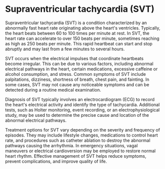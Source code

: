 [//]: # (
source: gpt-40
abbr: SVT
tags: diagnosis
)

# Supraventricular tachycardia (SVT)

Supraventricular tachycardia (SVT) is a condition characterized by an abnormally fast heart rate originating above the heart's ventricles. Typically, the heart beats between 60 to 100 times per minute at rest. In SVT, the heart rate can accelerate to over 150 beats per minute, sometimes reaching as high as 250 beats per minute. This rapid heartbeat can start and stop abruptly and may last from a few minutes to several hours.

SVT occurs when the electrical impulses that coordinate heartbeats become irregular. This can be due to various factors, including abnormal electrical pathways in the heart, certain medications, excessive caffeine or alcohol consumption, and stress. Common symptoms of SVT include palpitations, dizziness, shortness of breath, chest pain, and fainting. In some cases, SVT may not cause any noticeable symptoms and can be detected during a routine medical examination.

Diagnosis of SVT typically involves an electrocardiogram (ECG) to record the heart's electrical activity and identify the type of tachycardia. Additional tests, such as Holter monitoring, event recording, or an electrophysiological study, may be used to determine the precise cause and location of the abnormal electrical pathways.

Treatment options for SVT vary depending on the severity and frequency of episodes. They may include lifestyle changes, medications to control heart rate, and procedures such as catheter ablation to destroy the abnormal pathways causing the arrhythmia. In emergency situations, vagal maneuvers or electrical cardioversion may be employed to restore normal heart rhythm. Effective management of SVT helps reduce symptoms, prevent complications, and improve quality of life.
